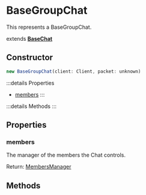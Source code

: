 # BaseGroupChat
This represents a BaseGroupChat.

extends <b>[BaseChat](./BaseChat)</b>

## Constructor
```js
new BaseGroupChat(client: Client, packet: unknown)
```

:::details Properties
- [members](#members)
:::

:::details Methods
:::

## Properties

### members
The manager of the members the Chat controls.

Return: [MembersManager](../managers/MembersManager)

## Methods